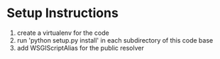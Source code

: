 # Setup Instructions

1. create a virtualenv for the code
2. run 'python setup.py install' in each subdirectory of this code base
3. add WSGIScriptAlias for the public resolver

